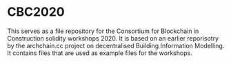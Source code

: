 # CBC2020

This serves as a file repository for the Consortium for Blockchain in Construction solidity workshops 2020. It is based on an earlier reporisotry by the archchain.cc project on decentralised Building Information Modelling. It contains files that are used as example files for the workshops. 


